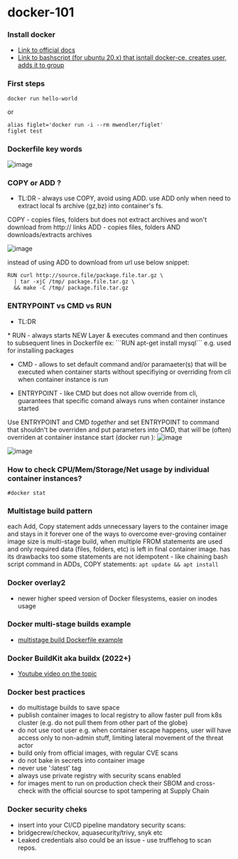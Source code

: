# docker-101


### Install docker
* [Link to official docs](https://docs.docker.com/engine/install/ubuntu/)
* [Link to bashscript (for ubuntu 20.x) that isntall docker-ce, creates user, adds it to group](https://github.com/telecomprofi/exadel-DevOps-internship-21/blob/main/task3/docker-ce-install.sh)

### First steps
```
docker run hello-world
```
or 
```
alias figlet='docker run -i --rm mwendler/figlet'
figlet test
```

### Dockerfile key words
![image](https://user-images.githubusercontent.com/17558124/138663905-dbeaac4e-a856-44fe-84ee-ca941e55231d.png)


### COPY or ADD ?
* TL:DR - always use COPY, avoid using ADD. use ADD only when need to extract local fs archive (gz,bz) into container's fs.

COPY - copies files, folders but does not extract archives and won't download from http:// links
ADD - copies files, folders AND downloads/extracts archives 

![image](https://user-images.githubusercontent.com/17558124/138681509-f495a967-d819-4e51-9b17-30e86c805a2e.png)


instead of using ADD to download from url use below snippet:
```
RUN curl http://source.file/package.file.tar.gz \
  | tar -xjC /tmp/ package.file.tar.gz \
  && make -C /tmp/ package.file.tar.gz
```


### ENTRYPOINT vs CMD vs RUN
* TL:DR 
<tba>
* RUN - always starts NEW Layer & executes command and then continues to subsequent lines in Dockerfile
  ex: ```RUN apt-get install mysql``` e.g. used for installing packages
  
* CMD - allows to set default command and/or paramaeter(s) that will be executed when container starts without specifiying or overriding from cli when container instance is run
  
* ENTRYPOINT - like CMD but does not allow override from cli, guarantees that specific comand always runs when container instance started
  
 Use ENTRYPOINT and CMD *together* and set ENTRYPOINT to command that shouldn't be overriden and put parameters into CMD, that will be (often) overriden at container instance start (docker run <container name> <override parameter>):
  ![image](https://user-images.githubusercontent.com/17558124/138685820-2fa4325a-36bb-48a8-a480-6294fc1f8557.png)
  
  ![image](https://user-images.githubusercontent.com/17558124/138686053-c9ef0f31-0629-4082-a028-583ecf2e9f41.png)
  
### How to check CPU/Mem/Storage/Net usage by individual container instances?
  ```
  #docker stat
  ```
  
### Multistage build pattern
  each Add, Copy statement adds unnecessary layers to the container image and stays in it forever
  one of the ways to overcome ever-groving container image size is multi-stage build, when multiple FROM statements are used and only required data (files, folders, etc) is left in final container image.
  has its drawbacks too
  some statements are not idempotent - like chaining bash script command in ADDs, COPY statements: 
  ```apt update && apt install``` 
  
  
### Docker overlay2
*  newer higher speed version of Docker filesystems, easier on inodes usage

### Docker multi-stage builds example
*  [multistage build Dockerfile example](https://github.com/telecomprofi/docker-101/blob/main/multistage_build_example.md)

### Docker BuildKit aka buildx (2022+)
* [Youtube video on the topic](https://www.youtube.com/watch?v=3B89b_gXAPU&ab_channel=ArdanLabs)
  
### Docker best practices  
* do multistage builds to save space
* publish container images to local registry to allow faster pull from k8s cluster (e.g. do not pull them from other part of the globe)
* do not use root user e.g. when container escape happens, user will have access only to non-admin stuff, limiting lateral movement of the threat actor
* build only from official images, with regular CVE scans
* do not bake in secrets into container image
* never use ':latest' tag
* always use private registry with security scans enabled
* for images ment to run on production check their SBOM and cross-check with the official sourcse to spot tampering at Supply Chain 
  
### Docker security cheks
* insert into your CI/CD pipeline mandatory security scans:
* bridgecrew/checkov, aquasecurity/trivy, snyk etc
* Leaked credentials also could be an issue - use trufflehog to scan repos.



